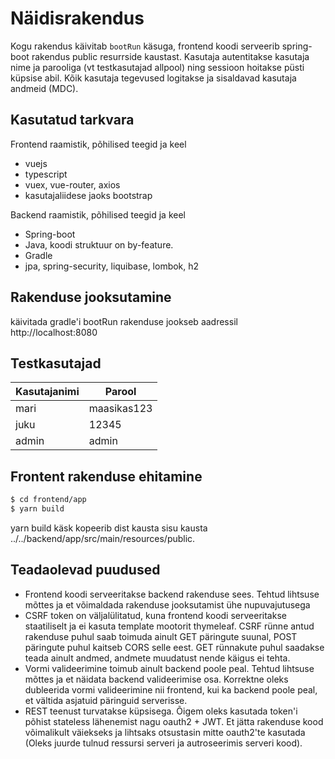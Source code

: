 # Näidisrakendus
Kogu rakendus käivitab `bootRun` käsuga, frontend koodi serveerib spring-boot rakendus public resurrside kaustast. 
Kasutaja autentitakse kasutaja nime ja parooliga (vt testkasutajad allpool) ning sessioon hoitakse püsti küpsise abil.
Kõik kasutaja tegevused logitakse ja sisaldavad kasutaja andmeid (MDC).

## Kasutatud tarkvara
Frontend raamistik, põhilised teegid ja keel
* vuejs
* typescript
* vuex, vue-router, axios
* kasutajaliidese jaoks bootstrap

Backend raamistik, põhilised teegid ja keel
* Spring-boot
* Java, koodi struktuur on by-feature.
* Gradle
* jpa, spring-security, liquibase, lombok, h2


## Rakenduse jooksutamine
käivitada gradle'i bootRun
rakenduse jookseb aadressil http://localhost:8080

## Testkasutajad
| Kasutajanimi | Parool |
| ------ | ------ |
| mari | maasikas123 |
| juku | 12345 |
| admin | admin |

## Frontent rakenduse ehitamine
```sh
$ cd frontend/app
$ yarn build
```
yarn build käsk kopeerib dist kausta sisu kausta ../../backend/app/src/main/resources/public.

## Teadaolevad puudused
* Frontend koodi serveeritakse backend rakenduse sees. Tehtud lihtsuse mõttes ja et võimaldada rakenduse jooksutamist ühe nupuvajutusega
* CSRF token on väljalülitatud, kuna frontend koodi serveeritakse staatiliselt ja ei kasuta template mootorit thymeleaf. CSRF rünne antud rakenduse puhul
saab toimuda ainult GET päringute suunal, POST päringute puhul kaitseb CORS selle eest. GET rünnakute puhul saadakse teada ainult andmed, andmete muudatust nende käigus ei tehta.
* Vormi valideerimine toimub ainult backend poole peal. Tehtud lihtsuse mõttes ja et näidata backend valideerimise osa. Korrektne oleks dubleerida vormi valideerimine nii 
frontend, kui ka backend poole peal, et vältida asjatuid päringuid serverisse.
* REST teenust turvatakse küpsisega. Õigem oleks kasutada token'i põhist stateless lähenemist nagu oauth2 + JWT. 
Et jätta rakenduse kood võimalikult väiekseks ja lihtsaks otsustasin mitte oauth2'te kasutada (Oleks juurde tulnud ressursi serveri ja autroseerimis serveri kood).

